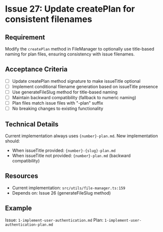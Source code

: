 # Issue 27: Update createPlan for consistent filenames

## Requirement
Modify the `createPlan` method in FileManager to optionally use title-based naming for plan files, ensuring consistency with issue filenames.

## Acceptance Criteria
- [ ] Update createPlan method signature to make issueTitle optional
- [ ] Implement conditional filename generation based on issueTitle presence
- [ ] Use generateFileSlug method for title-based naming
- [ ] Maintain backward compatibility (fallback to numeric naming)
- [ ] Plan files match issue files with "-plan" suffix
- [ ] No breaking changes to existing functionality

## Technical Details
Current implementation always uses `{number}-plan.md`. New implementation should:
- When issueTitle provided: `{number}-{slug}-plan.md`
- When issueTitle not provided: `{number}-plan.md` (backward compatibility)

## Resources
- Current implementation: `src/utils/file-manager.ts:159`
- Depends on: Issue 26 (generateFileSlug method)

## Example
Issue: `1-implement-user-authentication.md`
Plan: `1-implement-user-authentication-plan.md`